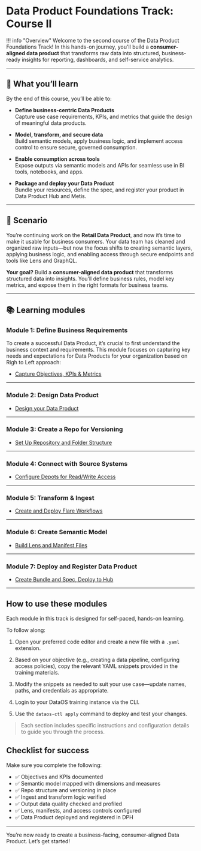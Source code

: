 # Data Product Foundations Track: Course II

!!! info "Overview"
    Welcome to the second course of the Data Product Foundations Track! In this hands-on journey, you'll build a **consumer-aligned data product** that transforms raw data into structured, business-ready insights for reporting, dashboards, and self-service analytics.

---

## 🌟 What you’ll learn

By the end of this course, you’ll be able to:

- **Define business-centric Data Products**  
  Capture use case requirements, KPIs, and metrics that guide the design of meaningful data products.

- **Model, transform, and secure data**  
  Build semantic models, apply business logic, and implement access control to ensure secure, governed consumption.

- **Enable consumption across tools**  
  Expose outputs via semantic models and APIs for seamless use in BI tools, notebooks, and apps.

- **Package and deploy your Data Product**  
  Bundle your resources, define the spec, and register your product in Data Product Hub and Metis.

---

## 📘 Scenario

You’re continuing work on the **Retail Data Product**, and now it’s time to make it usable for business consumers. Your data team has cleaned and organized raw inputs—but now the focus shifts to creating semantic layers, applying business logic, and enabling access through secure endpoints and tools like Lens and GraphQL.

**Your goal?** Build a **consumer-aligned data product** that transforms structured data into insights. You’ll define business rules, model key metrics, and expose them in the right formats for business teams.

---

## 📚 Learning modules

### **Module 1: Define Business Requirements**

To create a successful Data Product, it’s crucial to first understand the business context and requirements. This module focuses on capturing key needs and expectations for Data Products for your organization based on Righ to Left approach:

<div class="grid cards" markdown>

- [Capture Objectives, KPIs & Metrics](/learn/dp_foundations2_learn_track/understand_business_goals/)

</div>

---

### **Module 2: Design Data Product**
<div class="grid cards" markdown>

- [Design your Data Product](/learn/dp_foundations2_learn_track/design_dp/)

</div>

---

### **Module 3: Create a Repo for Versioning**
<div class="grid cards" markdown>

- [Set Up Repository and Folder Structure](/learn/dp_foundations2_learn_track/repo_structure/)

</div>

---

### **Module 4: Connect with Source Systems**
<div class="grid cards" markdown>

- [Configure Depots for Read/Write Access](/learn/dp_foundations2_learn_track/data_source_connectivity/)

</div>

---

### **Module 5: Transform & Ingest**
<div class="grid cards" markdown>

- [Create and Deploy Flare Workflows](/learn/dp_foundations2_learn_track/build_pipeline/)

</div>

---

### **Module 6: Create Semantic Model**
<div class="grid cards" markdown>

- [Build Lens and Manifest Files](/learn/dp_foundations2_learn_track/create_semantic_model/)

</div>

---

### **Module 7: Deploy and Register Data Product**
<div class="grid cards" markdown>

- [Create Bundle and Spec, Deploy to Hub](/learn/dp_foundations2_learn_track/deploy_sm/)

</div>

---

<!-- ### **Module 8: Enable Consumption**
<div class="grid cards" markdown>
- [Creating Data APIs](/learn/dp_foundations2_learn_track/deploy_data_product/)
</div> -->

## How to use these modules

Each module in this track is designed for self-paced, hands-on learning.

To follow along:

1. Open your preferred code editor and create a new file with a `.yaml` extension.

2. Based on your objective (e.g., creating a data pipeline, configuring access policies), copy the relevant YAML snippets provided in the training materials.

3. Modify the snippets as needed to suit your use case—update names, paths, and credentials as appropriate.

4. Login to your DataOS training instance via the CLI.

5. Use the `dataos-ctl apply` command to deploy and test your changes.

> Each section includes specific instructions and configuration details to guide you through the process.
>


## Checklist for success

Make sure you complete the following:

- ✅ Objectives and KPIs documented  
- ✅ Semantic model mapped with dimensions and measures  
- ✅ Repo structure and versioning in place  
- ✅ Ingest and transform logic verified  
- ✅ Output data quality checked and profiled  
- ✅ Lens, manifests, and access controls configured  
- ✅ Data Product deployed and registered in DPH

---

You’re now ready to create a business-facing, consumer-aligned Data Product. Let’s get started!







